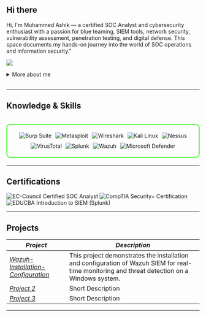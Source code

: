 ## Hi there 

Hi, I'm Muhammed Ashik — a certified SOC Analyst and cybersecurity enthusiast with a passion for blue teaming, SIEM tools, network security, vulnerability assessment, penetration testing, and digital defense. This space documents my hands-on journey into the world of SOC operations and information security."

<a href="https://linkedin.com/muhammedashik1"><img src="https://img.shields.io/badge/-LinkedIn-0072b1?&style=for-the-badge&logo=linkedin&logoColor=white" /></a>

<details>
  <summary>More about me</summary>

- *Name*: Muhammed Ashik
- *From*: India
- Certified SOC Analyst | Aspiring SOC Analyst | Cybersecurity Enthusiast  
- I have foundational knowledge in SOC operations, threat monitoring, incident detection, vulnerability assessment, penetration testing, and social engineering.  
- Passionate about blue teaming, SIEM tools, network security, digital defense, and learning offensive security techniques.  
- Actively improving my skills in Website Vulnerabilities, Cybersecurity Concepts, and Threat Intelligence.

</details>
<br>

---

<h2 id="knowledge_skills" align=''> Knowledge & Skills </h2>

<br>

<div style="border: 2px solid #22F700; border-radius: 10px; padding: 20px; margin-bottom: 20px;">
  <div align="left" style="display: flex; flex-wrap: wrap; justify-content: center; gap: 10px;">
      <img src="https://img.shields.io/badge/Burp_Suite-FF6633?style=for-the-badge&logo=burp-suite&color=000000" alt="Burp Suite" />
      <img src="https://img.shields.io/badge/Metasploit-008C8C?style=for-the-badge&logo=metasploit&color=000000" alt="Metasploit" />
      <img src="https://img.shields.io/badge/Wireshark-009639?style=for-the-badge&logo=wireshark&color=000000" alt="Wireshark" />
      <img src="https://img.shields.io/badge/Kali_Linux-557C94?style=for-the-badge&logo=kali-linux&color=000000" alt="Kali Linux" />
      <img src="https://img.shields.io/badge/Nessus-00A1E0?style=for-the-badge&logo=tenable&color=000000" alt="Nessus" />
      <img src="https://img.shields.io/badge/VirusTotal-4285F4?style=for-the-badge&logo=virustotal&color=000000" alt="VirusTotal" />
      <img src="https://img.shields.io/badge/Splunk-000000?style=for-the-badge&logo=splunk&logoColor=white&color=000000" alt="Splunk" />
      <img src="https://img.shields.io/badge/Wazuh-0264FF?style=for-the-badge&logo=wazuh&color=000000" alt="Wazuh" />
      <img src="https://img.shields.io/badge/Microsoft_Defender-0078D4?style=for-the-badge&logo=microsoftdefender&logoColor=white&color=000000" alt="Microsoft Defender" />

      
  </div>
</div>

---
<h2 id="Certifications" align=''> Certifications </h2>

<div>
<img src="https://img.shields.io/badge/EC--Council_Certified-SOC_Analyst-red?style=for-the-badge&color=000000" alt="EC-Council Certified SOC Analyst" />
<img src="https://img.shields.io/badge/CompTIA_Security%2B-Certified-red?style=for-the-badge&color=000000" alt="CompTIA Security+ Certification" />
<img src="https://img.shields.io/badge/EDUCBA-Introduction_to_SIEM_(Splunk)-red?style=for-the-badge&color=000000" alt="EDUCBA Introduction to SIEM (Splunk)" />

</div>

---

<h2 id="Projects" align=''> Projects </h2>


| *Project*      | *Description*                                                                                  |
|-------------------|--------------------------------------------------------------------------------------------------|
| *[Wazuh-Installation-Configuration](https://github.com/ashik0x/Wazuh-Installation-Configuration)*    | This project demonstrates the installation and configuration of Wazuh SIEM for real-time monitoring and threat detection on a Windows system.|
| *[Project 2](https://github.com/)*    | Short Description |
| *[Project 3](https://github.com/)*    | Short Description | 

---
